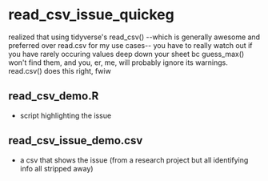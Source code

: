 # read_csv_issue_quickeg

realized that using tidyverse's read_csv() --which is generally awesome and preferred over read.csv for my use cases-- you have to really watch out if you have rarely occuring values deep down your sheet bc guess_max() won't find them, and you, er, me, will probably ignore its warnings. 
read.csv() does this right, fwiw

## read_csv_demo.R
* script highlighting the issue

## read_csv_issue_demo.csv
* a csv that shows the issue (from a research project but all identifying info all stripped away)
